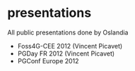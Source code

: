 presentations
=============

All public presentations done by Oslandia

* Foss4G-CEE 2012 (Vincent Picavet)
* PGDay FR 2012 (Vincent Picavet)
* PGConf Europe 2012
